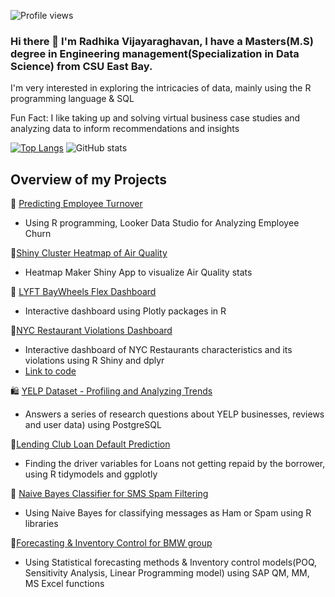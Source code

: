 
![Profile views](https://gpvc.arturio.dev/viradhikaa)  

### Hi there 👋 I'm Radhika Vijayaraghavan, I have a Masters(M.S) degree in Engineering management(Specialization in Data Science) from CSU East Bay.

I'm very interested in exploring the intricacies of data, mainly using the R programming language & SQL

Fun Fact: I like taking up and solving virtual business case studies and analyzing data to inform recommendations and insights

[![Top Langs](https://github-readme-stats.vercel.app/api/top-langs/?username=viradhikaa)](https://github.com/anuraghazra/github-readme-stats)
![GitHub stats](https://github-readme-stats.vercel.app/api?username=viradhikaa&show_icons=true&count_private=true)  

## Overview of my Projects
💼 [Predicting Employee Turnover](https://github.com/viradhikaa/HR-Analytics-Employee-Churn-Prediction)
- Using R programming, Looker Data Studio for Analyzing Employee Churn

🍃[Shiny Cluster Heatmap of Air Quality](https://rvijayaraghavan.shinyapps.io/Problem_01_heatmap/)
- Heatmap Maker Shiny App to visualize Air Quality stats

🚖 [LYFT BayWheels Flex Dashboard](https://rpubs.com/viradhika/973668)
- Interactive dashboard using Plotly packages in R

🍔[NYC Restaurant Violations Dashboard](https://rvijayaraghavan.shinyapps.io/problem_4_Restaurant_Violations_app/?_ga=2.106304387.1290595451.1678923496-1022704292.1678923496)
- Interactive dashboard of NYC Restaurants characteristics and its violations using R Shiny and dplyr
- [Link to code](https://github.com/viradhikaa/R-Shiny-Dashboards/blob/main/NY_restaurant_violations_app.R)

🛍️ [YELP Dataset - Profiling and Analyzing Trends](https://github.com/viradhikaa/Yelp-Dataset-Analysis-using-SQL/blob/main/DataScientistRolePlay.pdf)
- Answers a series of research questions about YELP businesses, reviews and user data) using PostgreSQL

🏦[Lending Club Loan Default Prediction](https://github.com/viradhikaa/Lending-Club-Loan-Default-Prediction)
- Finding the driver variables for Loans not getting repaid by the borrower, using R tidymodels and ggplotly

📩 [Naive Bayes Classifier for SMS Spam Filtering](https://github.com/viradhikaa/Naive-Bayes-classifier-for-SMS-Spam-Filtering)
- Using Naive Bayes for classifying messages as Ham or Spam using R libraries

🚛[Forecasting & Inventory Control for BMW group](https://github.com/viradhikaa/Forecasting-Inventory-Analysis-BMW-Group)
- Using Statistical forecasting methods & Inventory control models(POQ, Sensitivity Analysis, Linear Programming model) using SAP QM, MM, MS Excel functions

